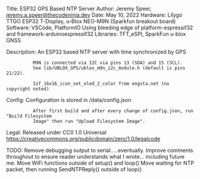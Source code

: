  Title:       ESP32 GPS Based NTP Server
 Author:      Jeremy Speer, jeremy.a.speer@thecodeninja.dev
 Date:        May 10, 2022
 Hardware:    Lilygo TTGO ESP32 T-Display,
              u-Blox NEO-M9N (Sparkfun breakout board)
 Software:    VSCode, PlatformIO
              Using bleeding edge of platform-espressif32 and framework-arduinoespressif32
 Libraries:   TFT_eSPI, SparkFun u-blox GNSS

 Description: An ESP32 based NTP server with time synchronized by GPS

              M9N is connected via I2C via pins 13 (SDA) and 15 (SCL).
              See lib/UBLOX_GPS/ublox_m9n_i2c_module.h (default is pins 21/22).

              IoT_16x16_icon_set_oled_2_color from engsta.net (no copyright noted)

 Config:      Configuration is stored in /data/config.json
 
              After first build and after every change of config.json, run "Build Filesystem
              Image" then run "Upload Filesystem Image".

 Legal:       Released under CC0 1.0 Universal
              https://creativecommons.org/publicdomain/zero/1.0/legalcode

 TODO: Remove debugging output to serial.....eventually.
       Improve comments throughout to ensure reader understands what I wrote... including
       future me.
       Move WiFi functions outside of setup() and loop()
       Move waiting for NTP packet, then running SendNTPReply() outside of loop()
